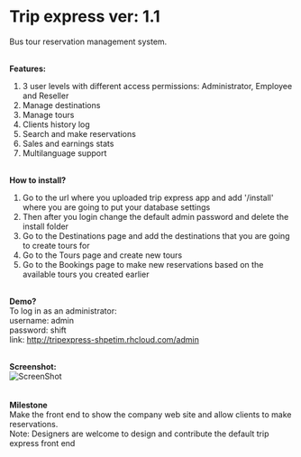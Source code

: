 Trip express ver: 1.1
===========

Bus tour reservation management system.<br/><br/>

<strong>Features:</strong><br/>
1. 3 user levels with different access permissions: Administrator, Employee and Reseller<br/>
2. Manage destinations<br/>
3. Manage tours<br/>
4. Clients history log<br/>
5. Search and make reservations<br/>
6. Sales and earnings stats<br/>
7. Multilanguage support<br/><br/>

<strong>How to install?</strong><br/>
1. Go to the url where you uploaded trip express app and add '/install' where you are going to put your database settings<br/>
2. Then after you login change the default admin password and delete the install folder<br/>
3. Go to the Destinations page and add the destinations that you are going to create tours for<br/>
4. Go to the Tours page and create new tours<br/>
5. Go to the Bookings page to make new reservations based on the available tours you created earlier<br/><br/>

<strong>Demo?</strong><br/>
To log in as an administrator:<br/>
username: admin<br/>
password: shift<br/>
link: http://tripexpress-shpetim.rhcloud.com/admin<br/><br/>

<strong>Screenshot:</strong><br/>
![ScreenShot](https://raw.github.com/toocool/tripexpress/master/screenshot.png)
<br/><br/><br/>
<strong>Milestone</strong><br/>
Make the front end to show the company web site and allow clients to make reservations.<br/>
Note: Designers are welcome to design and contribute the default trip express front end
